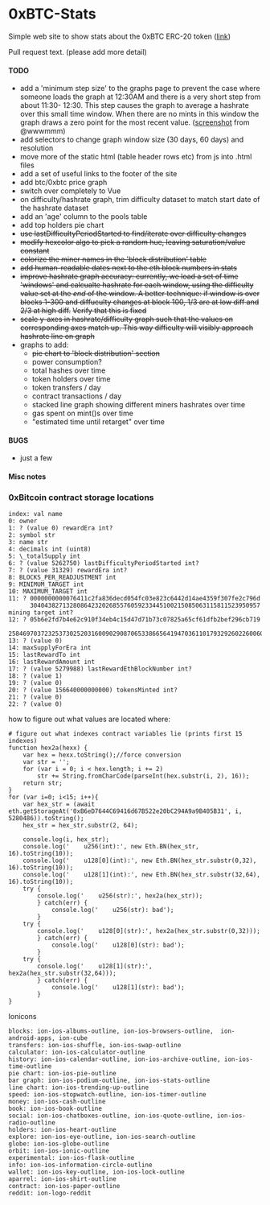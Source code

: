 # 0xBTC-Stats
Simple web site to show stats about the 0xBTC ERC-20 token ([link](https://0x1d00ffff.github.io/0xBTC-Stats/))

Pull request text.  (please add more detail)

#### TODO

 - add a 'minimum step size' to the graphs page to prevent the case where someone
   loads the graph at 12:30AM and there is a very short step from about 11:30-
   12:30. This step causes the graph to average a hashrate over this small time
   window. When there are no mints in this window the graph draws a zero point
   for the most recent value. 
   ([screenshot](https://cdn.discordapp.com/attachments/412477591778492429/474458006084648962/unknown.png) from @wwwmmm)
 - add selectors to change graph window size (30 days, 60 days) and resolution
 - move more of the static html (table header rows etc) from js into .html files
 - add a set of useful links to the footer of the site
 - add btc/0xbtc price graph
 - switch over completely to Vue
 - on difficulty/hashrate graph, trim difficulty dataset to match start date of
   the hashrate dataset
 - add an 'age' column to the pools table
 - add top holders pie chart
 - ~~use lastDifficultyPeriodStarted to find/iterate over difficulty changes~~
 - ~~modify hexcolor algo to pick a random hue, leaving saturation/value constant~~
 - ~~colorize the miner names in the 'block distribution' table~~
 - ~~add human-readable dates next to the eth block numbers in stats~~
 - ~~improve hashrate graph accuracy: currently, we load a set of time 'windows' 
   and calcualte hashrate for each window, using the difficulty value set at the
   *end* of the window. A better technique: if window is over blocks 1-300 and
   diffuculty changes at block 100, 1/3 are at low diff and 2/3 at high diff.~~
   ~~Verify that this is fixed~~
 - ~~scale y-axes in hashrate/difficulty graph such that the values on corresponding
   axes match up. This way difficulty will visibly approach hashrate line on graph~~
 - graphs to add:
   - ~~pie chart to 'block distribution' section~~
   - power consumption?
   - total hashes over time
   - token holders over time
   - token transfers / day
   - contract transactions / day
   - stacked line graph showing different miners hashrates over time
   - gas spent on mint()s over time
   - "estimated time until retarget" over time

#### BUGS

 - just a few

#### Misc notes

### 0xBitcoin contract storage locations

    index: val name
    0: owner
    1: ? (value 0) rewardEra int?
    2: symbol str
    3: name str
    4: decimals int (uint8)
    5: \_totalSupply int
    6: ? (value 5262750) lastDifficultyPeriodStarted int?
    7: ? (value 31329) rewardEra int?
    8: BLOCKS_PER_READJUSTMENT int
    9: MINIMUM_TARGET int
    10: MAXIMUM_TARGET int
    11: ? 0000000000076411c2fa836decd054fc03e823c6442d14ae4359f307fe2c796d
          3040438271328086423202685576059233445100215085063115811523950957 mining target int?
    12: ? 05b6e2fd7b4e62c910f34eb4c15d47d71b73c07825a65cf61dfb2bef296cb719
          2584697037232537302520316009029087065338665641947036110179329260226006005529
    13: ? (value 0)
    14: maxSupplyForEra int
    15: lastRewardTo int
    16: lastRewardAmount int
    17: ? (value 5279988) lastRewardEthBlockNumber int?
    18: ? (value 1)
    19: ? (value 0)
    20: ? (value 156640000000000) tokensMinted int?
    21: ? (value 0)
    22: ? (value 0)

how to figure out what values are located where:

    # figure out what indexes contract variables lie (prints first 15 indexes)
    function hex2a(hexx) {
        var hex = hexx.toString();//force conversion
        var str = '';
        for (var i = 0; i < hex.length; i += 2)
            str += String.fromCharCode(parseInt(hex.substr(i, 2), 16));
        return str;
    }
    for (var i=0; i<15; i++){
        var hex_str = (await eth.getStorageAt('0xB6eD7644C69416d67B522e20bC294A9a9B405B31', i, 5280486)).toString();
        hex_str = hex_str.substr(2, 64);
        
        console.log(i, hex_str);
        console.log('    u256(int):', new Eth.BN(hex_str, 16).toString(10));
        console.log('    u128[0](int):', new Eth.BN(hex_str.substr(0,32), 16).toString(10));
        console.log('    u128[1](int):', new Eth.BN(hex_str.substr(32,64), 16).toString(10));
        try { 
            console.log('    u256(str):', hex2a(hex_str));
            } catch(err) {
                console.log('    u256(str): bad');
            }
        try { 
            console.log('    u128[0](str):', hex2a(hex_str.substr(0,32)));
            } catch(err) {
                console.log('    u128[0](str): bad');
            }
        try { 
            console.log('    u128[1](str):', hex2a(hex_str.substr(32,64)));
            } catch(err) {
                console.log('    u128[1](str): bad');
            }
    }

Ionicons
```
blocks: ion-ios-albums-outline, ion-ios-browsers-outline,  ion-android-apps, ion-cube
transfers: ion-ios-shuffle, ion-ios-swap-outline
calculator: ion-ios-calculator-outline
history: ion-ios-calendar-outline, ion-ios-archive-outline, ion-ios-time-outline
pie chart: ion-ios-pie-outline
bar graph: ion-ios-podium-outline, ion-ios-stats-outline
line chart: ion-ios-trending-up-outline
speed: ion-ios-stopwatch-outline, ion-ios-timer-outline
money: ion-ios-cash-outline
book: ion-ios-book-outline
social: ion-ios-chatboxes-outline, ion-ios-quote-outline, ion-ios-radio-outline
holders: ion-ios-heart-outline
explore: ion-ios-eye-outline, ion-ios-search-outline
globe: ion-ios-globe-outline
orbit: ion-ios-ionic-outline
experimental: ion-ios-flask-outline
info: ion-ios-information-circle-outline
wallet: ion-ios-key-outline, ion-ios-lock-outline
aparrel: ion-ios-shirt-outline
contract: ion-ios-paper-outline
reddit: ion-logo-reddit
```

